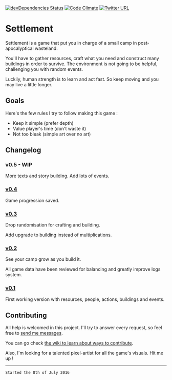 [![devDependencies Status](https://david-dm.org/GMartigny/settlement/dev-status.svg)](https://david-dm.org/GMartigny/settlement?type=dev)
[![Code Climate](https://codeclimate.com/github/GMartigny/settlement/badges/gpa.svg)](https://codeclimate.com/github/GMartigny/settlement)
[![Twitter URL](https://img.shields.io/twitter/url/http/shields.io.svg?style=social&maxAge=2592000)](https://twitter.com/settlement_game)

# Settlement

Settlement is a game that put you in charge of a small camp in post-apocalyptical wasteland.

You'll have to gather resources, craft what you need and construct many buildings in order to survive.
The environment is not going to be helpful, challenging you with random events.

Luckily, human strength is to learn and act fast. So keep moving and you may live a little longer.

## Goals

Here's the few rules I try to follow making this game :
 * Keep it simple (prefer depth)
 * Value player's time (don't waste it)
 * Not too bleak (simple art over no art)


## Changelog

### v0.5 - WIP

More texts and story building. Add lots of events.


### [v0.4](https://github.com/GMartigny/settlement/releases/tag/v0.4.0)

Game progression saved.


### [v0.3](https://github.com/GMartigny/settlement/releases/tag/v0.3.0)

Drop randomisation for crafting and building.

Add upgrade to building instead of multiplications.


### [v0.2](https://github.com/GMartigny/settlement/releases/tag/v0.2.0)

See your camp grow as you build it.

All game data have been reviewed for balancing and greatly improve logs system.


### [v0.1](https://github.com/GMartigny/settlement/releases/tag/v0.1.0)

First working version with resources, people, actions, buildings and events.


## Contributing

All help is welcomed in this project. I'll try to answer every request, so feel free to [send me messages](mailto:guillaume.martigny@gmail.com).

You can go check [the wiki to learn about ways to contribute](https://github.com/GMartigny/settlement/wiki).

Also, I'm looking for a talented pixel-artist for all the game's visuals. Hit me up !

***

`Started the 8th of July 2016`
